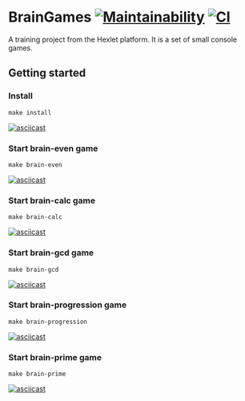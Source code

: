 # BrainGames [![Maintainability](https://api.codeclimate.com/v1/badges/f182bdf3171ea627da7f/maintainability)](https://codeclimate.com/github/Hrommi/frontend-project-lvl1/maintainability) [![CI](https://github.com/hrommi/frontend-project-lvl1/workflows/Node.js%20CI/badge.svg)](https://github.com/Hrommi/frontend-project-lvl1/actions?query=workflow%3A%22Node.js+CI%22)

A training project from the Hexlet platform. It is a set of small console games.

## Getting started

### Install

```
make install
```

[![asciicast](https://asciinema.org/a/UCBO25ldTjIS5kTyrvRhyXPxp.svg)](https://asciinema.org/a/UCBO25ldTjIS5kTyrvRhyXPxp)

### Start brain-even game

```
make brain-even
```

[![asciicast](https://asciinema.org/a/vDSQ7ye7SjiP5zji7XP3sbMny.svg)](https://asciinema.org/a/vDSQ7ye7SjiP5zji7XP3sbMny)

### Start brain-calc game

```
make brain-calc
```

[![asciicast](https://asciinema.org/a/M7vZaIk4CFXORm9DHo06ZUrBG.svg)](https://asciinema.org/a/M7vZaIk4CFXORm9DHo06ZUrBG)

### Start brain-gcd game

```
make brain-gcd
```

[![asciicast](https://asciinema.org/a/pB8KP3DW4ZWXcXzVnl8A3tLMV.svg)](https://asciinema.org/a/pB8KP3DW4ZWXcXzVnl8A3tLMV)

### Start brain-progression game

```
make brain-progression
```

[![asciicast](https://asciinema.org/a/csbJVhQp7noMKpL3t30roqz3S.svg)](https://asciinema.org/a/csbJVhQp7noMKpL3t30roqz3S)

### Start brain-prime game

```
make brain-prime
```

[![asciicast](https://asciinema.org/a/RfV6e1VKWVK4WRSAllAX0sN0X.svg)](https://asciinema.org/a/RfV6e1VKWVK4WRSAllAX0sN0X)
